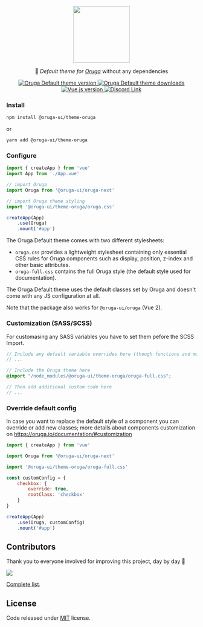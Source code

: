 <p align="center">
    <img width="150" src="https://oruga.io/logo.png" />
</p>

<p align="center">
  🦋 <i>Default theme for <a href="https://oruga.io" target="_blank">Oruga</a></i> without any dependencies
</p>

<p align="center">
    <a href="https://www.npmjs.com/package/@oruga-ui/theme-oruga">
        <img src="https://img.shields.io/npm/v/@oruga-ui/theme-oruga.svg?logo=npm" alt="Oruga Default theme version" />
    <a>
    <a href="https://www.npmjs.com/package/@oruga-ui/theme-oruga">
        <img src="https://img.shields.io/npm/dt/@oruga-ui/theme-oruga.svg" alt="Oruga Default theme downloads" />
    </a>
    <a href="https://vuejs.org">
        <img src="https://img.shields.io/badge/vue.js-3.x-4fc08d" alt="Vue.js version">
    </a>
    <a href="https://discord.gg/RuKuBYN">
        <img src="https://img.shields.io/badge/chat-on%20discord-7289DA.svg?logo=discord"  alt="Discord Link"/>
    </a>
</p>


### Install

```sh
npm install @oruga-ui/theme-oruga
```

or

```sh
yarn add @oruga-ui/theme-oruga
```

### Configure

```js
import { createApp } from 'vue'
import App from './App.vue'

// import Oruga
import Oruga from '@oruga-ui/oruga-next'

// import Oruga theme styling
import '@oruga-ui/theme-oruga/oruga.css'

createApp(App)
    .use(Oruga)
    .mount('#app')
```

The Oruga Default theme comes with two different stylesheets:

* `oruga.css` provides a lightweight stylesheet containing only essential CSS rules for Oruga components such as display, position, z-index and other basic attributes. 
* `oruga-full.css` contains the full Oruga style (the default style used for documentation). 

The Oruga Default theme uses the default classes set by Oruga and doesn't come with any JS configuration at all.

Note that the package also works for `@oruga-ui/oruga` (Vue 2).

### Customization (SASS/SCSS)

For customasing any SASS variables you have to set them pefore the SCSS Import.


```scss
// Include any default variable overrides here (though functions and maps won't be available here)
// ...

// Include the Oruga theme here
@import "/node_modules/@oruga-ui/theme-oruga/oruga-full.css";

// Then add additional custom code here
// ...
```

### Override default config

In case you want to replace the default style of a component you can override or add new classes; more details about components customization on https://oruga.io/documentation/#customization

```js
import { createApp } from 'vue'

import Oruga from '@oruga-ui/oruga-next'

import '@oruga-ui/theme-oruga/oruga-full.css'

const customConfig = {
    checkbox: {
        override: true,
        rootClass: 'checkbox'
    }
}

createApp(App)
    .use(Oruga, customConfig)
    .mount('#app')
```

## Contributors
Thank you to everyone involved for improving this project, day by day 💚

<a href="https://github.com/oruga-ui/theme-oruga">
  <img
  src="https://contrib.rocks/image?repo=oruga-ui/theme-oruga"
  />
</a>

[Complete list](CONTRIBUTORS.md).

## License

Code released under [MIT](https://github.com/oruga-ui/theme-oruga/blob/main/LICENSE) license.
